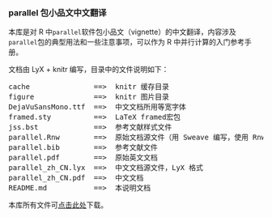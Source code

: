 ### parallel 包小品文中文翻译

本库是对 R 中`parallel`软件包小品文（vignette）的中文翻译，内容涉及`parallel`包的典型用法和一些注意事项，可以作为 R 中并行计算的入门参考手册。

文档由 LyX + knitr 编写，目录中的文件说明如下：

<pre>
cache               ==>  knitr 缓存目录
figure              ==>  knitr 图片目录
DejaVuSansMono.ttf  ==>  中文文档所用等宽字体
framed.sty          ==>  LaTeX framed宏包
jss.bst             ==>  参考文献样式文件
parallel.Rnw        ==>  原始文档源文件（用 Sweave 编写，使用 Rnw 格式）
parallel.bib        ==>  参考文献文件
parallel.pdf        ==>  原始英文文档
parallel_zh_CN.lyx  ==>  中文文档源文件，LyX 格式
parallel_zh_CN.pdf  ==>  中文文档
README.md           ==>  本说明文档
</pre>

本库所有文件可[点击此处](https://github.com/yixuan/parallel-translation/archive/master.zip)下载。

